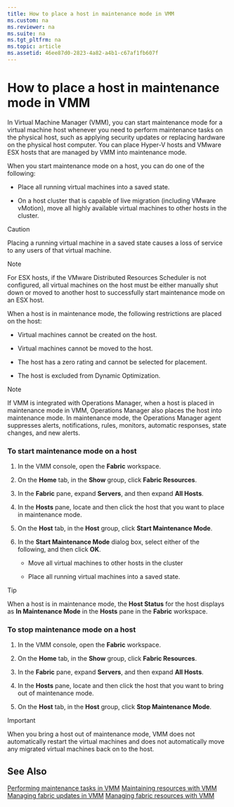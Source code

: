 ```yaml
---
title: How to place a host in maintenance mode in VMM
ms.custom: na
ms.reviewer: na
ms.suite: na
ms.tgt_pltfrm: na
ms.topic: article
ms.assetid: 46ee87d0-2823-4a82-a4b1-c67af1fb607f
---
```

# How to place a host in maintenance mode in VMM
In Virtual Machine Manager (VMM), you can start maintenance mode for a virtual machine host whenever you need to perform maintenance tasks on the physical host, such as applying security updates or replacing hardware on the physical host computer. You can place Hyper-V hosts and VMware ESX hosts that are managed by VMM into maintenance mode.

When you start maintenance mode on a host, you can do one of the following:

-   Place all running virtual machines into a saved state.

-   On a host cluster that is capable of live migration (including VMware vMotion), move all highly available virtual machines to other hosts in the cluster.

> [!CAUTION]
> Placing a running virtual machine in a saved state causes a loss of service to any users of that virtual machine.

> [!NOTE]
> For ESX hosts, if the VMware Distributed Resources Scheduler is not configured, all virtual machines on the host must be either manually shut down or moved to another host to successfully start maintenance mode on an ESX host.

When a host is in maintenance mode, the following restrictions are placed on the host:

-   Virtual machines cannot be created on the host.

-   Virtual machines cannot be moved to the host.

-   The host has a zero rating and cannot be selected for placement.

-   The host is excluded from Dynamic Optimization.

> [!NOTE]
> If VMM is integrated with Operations Manager, when a host is placed in maintenance mode in VMM, Operations Manager also places the host into maintenance mode. In maintenance mode, the Operations Manager agent suppresses alerts, notifications, rules, monitors, automatic responses, state changes, and new alerts.

### To start maintenance mode on a host

1.  In the VMM console, open the **Fabric** workspace.

2.  On the **Home** tab, in the **Show** group, click **Fabric Resources**.

3.  In the **Fabric** pane, expand **Servers**, and then expand **All Hosts**.

4.  In the **Hosts** pane, locate and then click the host that you want to place in maintenance mode.

5.  On the **Host** tab, in the **Host** group, click **Start Maintenance Mode**.

6.  In the **Start Maintenance Mode** dialog box, select either of the following, and then click **OK**.

    -   Move all virtual machines to other hosts in the cluster

    -   Place all running virtual machines into a saved state.

> [!TIP]
> When a host is in maintenance mode, the **Host Status** for the host displays as **In Maintenance Mode** in the **Hosts** pane in the **Fabric** workspace.

### To stop maintenance mode on a host

1.  In the VMM console, open the **Fabric** workspace.

2.  On the **Home** tab, in the **Show** group, click **Fabric Resources**.

3.  In the **Fabric** pane, expand **Servers**, and then expand **All Hosts**.

4.  In the **Hosts** pane, locate and then click the host that you want to bring out of maintenance mode.

5.  On the **Host** tab, in the **Host** group, click **Stop Maintenance Mode**.

> [!IMPORTANT]
> When you bring a host out of maintenance mode, VMM does not automatically restart the virtual machines and does not automatically move any migrated virtual machines back on to the host.

## See Also
[Performing maintenance tasks in VMM](Performing-maintenance-tasks-in-VMM.md)
[Maintaining resources with VMM](Maintaining-resources-with-VMM.md)
[Managing fabric updates in VMM](Managing-fabric-updates-in-VMM.md)
[Managing fabric resources with VMM](Managing-fabric-resources-with-VMM.md)



